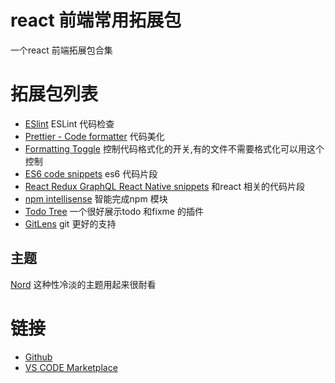 # react 前端常用拓展包

一个react 前端拓展包合集

# 拓展包列表

- [ESlint](https://marketplace.visualstudio.com/items?itemName=dbaeumer.vscode-eslint) ESLint 代码检查
- [Prettier - Code formatter](https://marketplace.visualstudio.com/items?itemName=esbenp.prettier-vscode&WT.mc_id=marketplace-pack-sdras) 代码美化
- [Formatting Toggle](https://marketplace.visualstudio.com/items?itemName=tombonnike.vscode-status-bar-format-toggle&WT.mc_id=marketplace-pack-sdras) 控制代码格式化的开关,有的文件不需要格式化可以用这个控制
- [ES6 code snippets](https://marketplace.visualstudio.com/items?itemName=xabikos.JavaScriptSnippets) es6 代码片段
- [React Redux GraphQL React Native snippets](https://marketplace.visualstudio.com/items?itemName=dsznajder.es7-react-js-snippets) 和react 相关的代码片段
- [npm intellisense](https://marketplace.visualstudio.com/items?itemName=dsznajder.es7-react-js-snippets) 智能完成npm 模块
- [Todo Tree](https://marketplace.visualstudio.com/items?itemName=Gruntfuggly.todo-tree) 一个很好展示todo 和fixme 的插件
- [GitLens](https://marketplace.visualstudio.com/items?itemName=eamodio.gitlens) git 更好的支持

## 主题
[Nord](https://marketplace.visualstudio.com/items?itemName=arcticicestudio.nord-visual-studio-code) 这种性冷淡的主题用起来很耐看

# 链接

- [Github](https://github.com/AngelName/fe-react-aoligei/edit/master/README.md)
- [VS CODE Marketplace](https://marketplace.visualstudio.com/items?itemName=bxer.fe-react-aoligei)